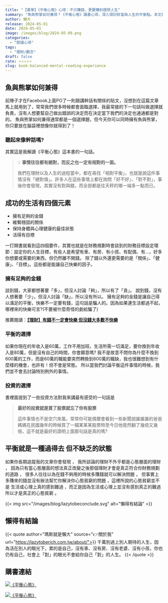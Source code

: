 ```yaml
---
title: "【書單】《平衡心態》心得：不只賺錢，更要賺到理想人生"
summary: "魚與熊掌如何兼得？《平衡心態》讀書心得，深入探討財富與人生的平衡點。本文揭示成功生活的四大元素：金錢、關係、健康與目標，並分享如何做出符合個人價值觀的選擇，擺脫外界期望，活出真正富足且自在的人生。"
author: 懶大
release: 2024-05-01
date: 2024-05-01
image: /images/blog/2024-05-09.png
categories:
  - "閱讀心得"
tags:
  - "理財/觀念"
draft: false
rate: ⭐⭐⭐⭐⭐
slug: book-balanced-mental-reading-experience
---
```


## 魚與熊掌如何兼得

前陣子才在Facebook上面PO了一則跟講幹話有關係的貼文，沒想到在這篇文章馬上就用到了，常常我們很多時候都會面臨選擇，我最常接的下一句話叫做選擇就負責，沒有人想要幫自己做出錯誤的決定而在決定當下我們的決定也通通都是對的。
魚與熊掌如何兼得通常都是一個選擇題，但今天你可以同時擁有魚與熊掌，你只要放在腦袋裡想像你就得到了！

### 聽起來像幹話嗎?

其實這是我解讀《平衡心態》這本書的一句話。

> 💡 **事情往往都有絕對，而反之也一定有相對的一面。**
>
> 我們在理財以及人生的過程當中，都在尋找「相對平衡」，也就是說這件事情沒有「絕對值」。許多人在這些事情上都在詢問「好不好」、「對不對」，事後你會發現，其實沒有對與錯，而全部都是往天秤的哪一端多一點而已。

## 成功的生活有四個元素

- 擁有足夠的金錢
- 維繫穩固的關係
- 保持身體與心理健康的最佳狀態
- 活得有目標

一打開書就看到這四個要件，其實也就是在財務規劃時會談到的財務目標設定環節：設定你的人生目標，有些人是希望有車、有房、有小孩、有配偶、有…，好多你想要或需要的東西，但仍然離不開錢。
除了錢以外還更需要的是「關係」、「健康」、「目標」。這些都是能讓自己快樂的因子。

### 擁有足夠的金錢

談到錢，大家都想著要「多」，但沒人討論「夠」，所以有了「貪」。
說到錢，沒有人想著要「少」，但沒人討論「缺」，所以沒有所以。
擁有足夠的金錢是讓自己得以滿足的平衡，快樂不一定要有錢，這句話是騙人的。因為如果連生活都過不起，哪裡來的快樂可言?(不要被什麼奇怪的劇給騙了)

推薦閱讀：**[【理財】有錢不一定會快樂 但沒錢大多數不快樂](https://lazytoberich.com.tw/blog/financial-regulations-being-wealthy-does-not-necessarily-guarantee-happiness-but-lacking-money-often-leads-to-unhappiness/)**

### 平衡的選擇

如果你現在的年收入是60萬，工作不用加班，生活所需一切滿足，要你換到年收入是80萬，但是沒有自己的時間，你會願意嗎?
我不是故意不問你為什麼不換到600萬的工作，而是60萬的職能要突然轉換到600萬的職缺，我也很難想到有什麼樣的機會，也許有！但不會是常態。
所以當我們討論平衡這件事情的時候，我們並不會去討論特別例外的事情。

### 投資的選擇

書裡面提到了一些投資方法對我來講最有感受的一句話是

> **最好的投資就是買了股票就忘了你有股票**
>
> 這件事情也不是空穴來風，常常你可能偶爾會看到一些新聞說誰誰誰的爸爸媽媽在民國幾年的時候買了一檔某某某股票時至今日他竟然翻了幾倍又幾倍，這不就是最好的證明上面那句話是真的嗎?

## 平衡就是一種過得去 但不缺乏的狀態

如果你長期追蹤我的文章你會發現 ， 我所談論的理財不外乎都是心態層面的理財 ， 因為只有當心態層面的想法真正改變之後那個理財才會是真正符合你財務規劃的道路 ， 很多人往往以為在錢不夠用的時候多賺錢就可以解決問題 ， 但事實上多賺來的錢並沒有辦法幫忙你解決你心態貧窮的問題 ，這裡所說的心態貧窮並不是 生活或心理上真的感到難過 ，而正是因為生活或心理上並沒有感到真正的難過 所以才是真正的心態貧窮 。

{{< img src="/images/blog/lazytobeconclude.svg" alt="懶得有結論" >}}

## 懶得有結論

{{< quote author="瑪斯就是懶大" source="👉關於我" url="https://lazytoberich.com.tw/about/">}}
千萬別過上別人期待的人生，因為活在別人的眼光下，累的是自己，沒有車、沒有房、沒有老婆、沒有小孩，你也仍有自己，社會上「對」的眼光不會給你自己「對」的人生。
{{< /quote >}}

## 購書連結

[![《平衡心態》](/images/blog/books.png)
](https://www.books.com.tw/exep/assp.php/shamangels/products/0010950295?utm_source=shamangels&utm_medium=ap-books&utm_content=recommend&utm_campaign=ap-202407)

[![《平衡心態》](/images/blog/momobooks.png)
](https://www.momoshop.com.tw/goods/GoodsDetail.jsp?i_code=11062008&Area=search&mdiv=403&oid=0_1&cid=index&kw=%E5%B9%B3%E8%A1%A1%E5%BF%83%E6%85%8B&memid=6000021729&cid=apuad&oid=1&osm=league)
